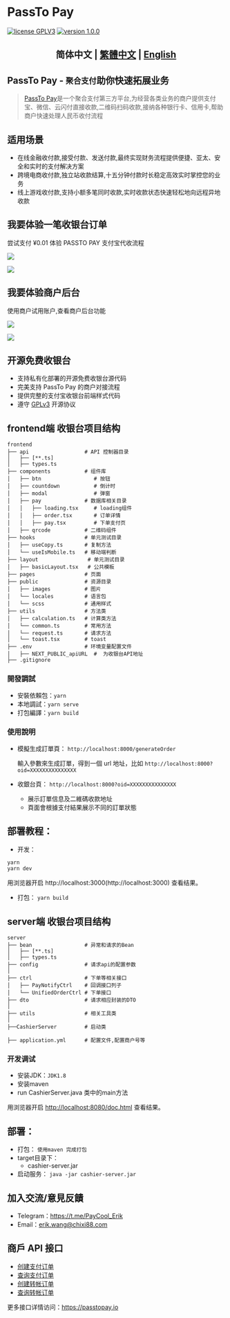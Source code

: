 # PassTo Pay

<p>
<a href="https://www.gnu.org/licenses/gpl-3.0.html"><img src="https://img.shields.io/badge/license-GPLV3-blue" alt="license GPLV3"></a>
<a href="https://github.com/assimon/dujiaoka/releases/tag/1.0.0"><img src="https://img.shields.io/badge/version-1.0.0-red" alt="version 1.0.0"></a>
</p>
<h2 align="center"> 简体中文 | <a href="README_hk.md">繁體中文</a>  | <a href="README.md">English</a></h2>

## PassTo Pay - `聚合支付`助你快速拓展业务

> [PassTo Pay](https://passtopay.io)是一个聚合支付第三方平台,为经营各类业务的商户提供支付宝、微信、云闪付直接收款,二维码扫码收款,接纳各种银行卡、信用卡,帮助商户快速处理人民币收付流程

## 适用场景

- 在线金融收付款,接受付款、发送付款,最终实现财务流程提供便捷、亚太、安全和实时的支付解决方案
- 跨境电商收付款,独立站收款结算,十五分钟付款时长稳定高效实时掌控您的业务
- 线上游戏收付款,支持小额多笔同时收款,实时收款状态快速轻松地向远程异地收款

## 我要体验一笔收银台订单

尝试支付 ¥0.01 体验 PASSTO PAY 支付宝代收流程

![][link_cashier_btn]

![][link_cashier]

## 我要体验商户后台

使用商户试用账户,查看商户后台功能

[![][link_backend_btn]](https://mch.ylbhd.com/login?type=demo)

![][link_backend]

## 开源免费收银台

- 支持私有化部署的开源免费收银台源代码
- 完美支持 PassTo Pay 的商户对接流程
- 提供完整的支付宝收银台前端样式代码
- 遵守 [GPLv3](https://www.gnu.org/licenses/gpl-3.0.html) 开源协议

## frontend端 收银台项目结构

```
frontend
├── api                  # API 控制器目录
│   ├── [**.ts]
│   ├── types.ts
├── components           # 组件库
│   ├── btn                 # 按钮
│   ├── countdown           # 倒计时
│   ├── modal               # 弹窗
│   ├── pay              # 数据库相关目录
│   │   ├── loading.tsx     # loading组件
│   │   ├── order.tsx       # 订单详情
│   │   ├── pay.tsx         # 下单支付页
│   ├── qrcode           # 二维码组件
├── hooks                # 单元测试目录
│   ├── useCopy.ts       # 复制方法
│   └── useIsMobile.ts   # 移动端判断
├── layout                # 单元测试目录
│   ├── basicLayout.tsx   # 公共模板
├── pages                # 页面
├── public               # 资源目录
│   ├── images           # 图片
│   └── locales          # 语言包
│   └── scss             # 通用样式
├── utils                # 方法类
│   ├── calculation.ts   # 计算类方法
│   └── common.ts        # 常用方法
│   └── request.ts       # 请求方法
│   └── toast.tsx        # toast
├── .env                 # 环境变量配置文件
│   ├── NEXT_PUBLIC_apiURL  #  为收银台API地址
├── .gitignore

```

### 開發調試

- 安裝依賴包：`yarn`
- 本地調試：`yarn serve`
- 打包編譯：`yarn build`

### 使用說明

- 模擬生成訂單頁： `http://localhost:8000/generateOrder`

  輸入參數來生成訂單，得到一個 url 地址，比如 `http://localhost:8000?oid=XXXXXXXXXXXXXXX`

- 收銀台頁： `http://localhost:8000?oid=XXXXXXXXXXXXXXX`

  - 展示訂單信息及二維碼收款地址
  - 頁面會根據支付結果展示不同的訂單狀態

## 部署教程：

- 开发：

```bash
yarn
yarn dev
```

用浏览器开启 http://localhost:3000(http://localhost:3000) 查看结果。
- 打包：
  `yarn build`



## server端 收银台项目结构

```
server
├── bean                 # 异常和请求的Bean
│   ├── [**.ts]
│   ├── types.ts
├── config               # 请求api的配置参数
│   
├── ctrl                 # 下单等相关接口
│   ├── PayNotifyCtrl    # 回调接口列子
│   └── UnifiedOrderCtrl # 下单接口
├── dto                  # 请求相应封装的DTO
│   
├── utils                # 相关工具类
│  
├──CashierServer         # 启动类

├── application.yml      # 配置文件,配置商户号等

```


### 开发调试

- 安装JDK：`JDK1.8`
- 安装maven
- run CashierServer.java 类中的main方法

用浏览器开启 [http://localhost:8080/doc.html](http://localhost:8080/doc.html) 查看结果。



## 部署：

- 打包：
  `使用maven 完成打包`
- target目录下：
  - cashier-server.jar
- 启动服务：
  `java -jar cashier-server.jar`


## 加入交流/意見反饋

- Telegram：https://t.me/PayCool_Erik
- Email：erik.wang@chixi88.com

## 商戶 API 接口

- [创建支付订单](https://passtopay.io/api-f70d29f5231b483da80c5c21d98cb594)
- [查询支付订单](https://passtopay.io/api-f70d29f5231b483da80c5c21d98cb594)
- [创建转帐订单](https://passtopay.io/api-f70d29f5231b483da80c5c21d98cb594)
- [查询转帐订单](https://passtopay.io/api-f70d29f5231b483da80c5c21d98cb594)

更多接口详情访问：https://passtopay.io




[link_cashier]: frontend/public/screenshot/img01.png
[link_cashier_btn]: frontend/public/screenshot/btn-cashier.jpg
[link_backend]: frontend/public/screenshot/img03.png
[link_backend_btn]: frontend/public/screenshot/btn-backend.jpg
[link_end]: frontend/public/screenshot/img02.png
